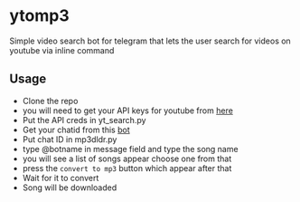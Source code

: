 # ytomp3

Simple video search bot for telegram that lets the user search for videos on youtube via inline command 

## Usage
- Clone the repo
- you will need to get your API keys for youtube from [here](https://developers.google.com/docs/api/quickstart/python) 
- Put the API creds in yt_search.py
- Get your chatid from this [bot](https://telegram.me/get_id_bot)
- Put chat ID in mp3dldr.py
- type @botname in message field and type the song name
- you will see a list of songs appear choose one from that
- press the `convert to mp3` button which appear after that
- Wait for it to convert
- Song will be downloaded


